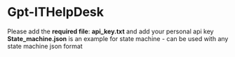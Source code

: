 # Gpt-ITHelpDesk

Please add the **required file**: **api_key.txt** and add your personal api key
**State_machine.json** is an example for state machine - can be used with any state machine json format

